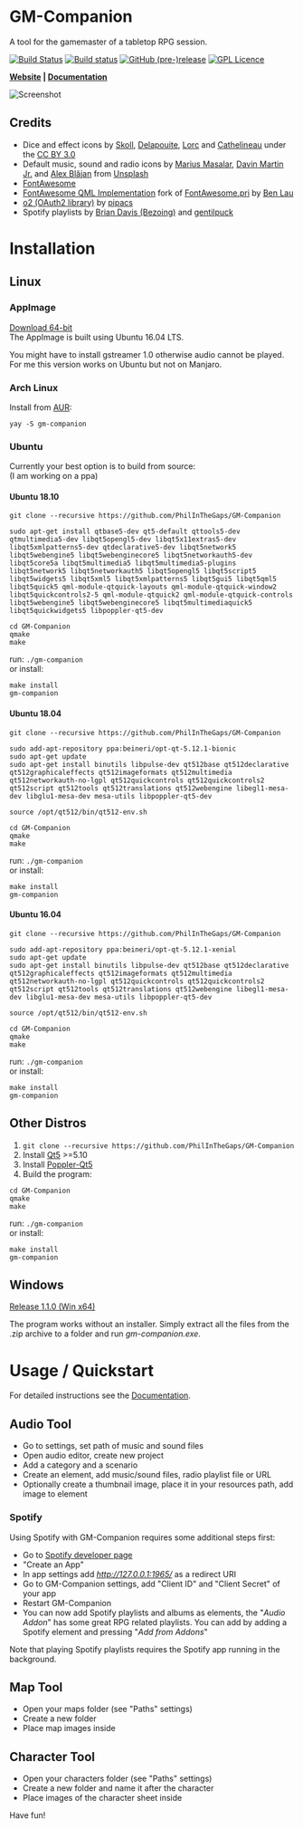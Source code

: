 # GM-Companion

A tool for the gamemaster of a tabletop RPG session.

[![Build Status](https://travis-ci.org/PhilInTheGaps/GM-Companion.svg?branch=ui-update)](https://travis-ci.org/PhilInTheGaps/GM-Companion)
[![Build status](https://ci.appveyor.com/api/projects/status/8q56pf3cnbtyp6f3?svg=true)](https://ci.appveyor.com/project/PhilInTheGaps/gm-companion)
[![GitHub (pre-)release](https://img.shields.io/github/release/PhilInTheGaps/GM-Companion/all.svg)](https://github.com/PhilInTheGaps/GM-Companion/releases)
[![GPL Licence](https://badges.frapsoft.com/os/gpl/gpl.svg?v=103)](https://opensource.org/licenses/GPL-3.0/)

**[Website](https://gm-companion.github.io/) | [Documentation](https://gm-companion.github.io/documentation.html)**

![Screenshot](https://gm-companion.github.io/assets/images/screenshots/audio-tool-01.png)

## Credits

- Dice and effect icons by [Skoll](http://game-icons.net/), [Delapouite](http://delapouite.com/), [Lorc](http://lorcblog.blogspot.com/) and [Cathelineau](https://game-icons.net/) under the [CC BY 3.0](http://creativecommons.org/licenses/by/3.0/)  
- Default music, sound and radio icons by [Marius Masalar](https://unsplash.com/@marius), [Davin Martin Jr.](https://unsplash.com/@davidmartinjr) and [Alex Blăjan](https://unsplash.com/@alexb) from [Unsplash](https://unsplash.com/)
- [FontAwesome](https://fontawesome.com/)  
- [FontAwesome QML Implementation](https://github.com/PhilInTheGaps/fontawesome.pri) fork of [FontAwesome.pri](https://github.com/benlau/fontawesome.pri) by [Ben Lau](https://github.com/benlau)  
- [o2 (OAuth2 library)](https://github.com/pipacs/o2) by [pipacs](https://github.com/pipacs)  
- Spotify playlists by [Brian Davis (Bezoing)](https://open.spotify.com/user/bezoing?si=acN6RQebQTS2iZEUWDKRKA) and [gentilpuck](https://open.spotify.com/user/gentilpuck?si=nZpk5I8wTBuWdcBrrix_qg)

# Installation

## Linux

### AppImage

[Download 64-bit](https://github.com/PhilInTheGaps/GM-Companion/releases/download/1.1.0/gm-companion-1.1.0_amd64.AppImage)  
The AppImage is built using Ubuntu 16.04 LTS.

You might have to install gstreamer 1.0 otherwise audio cannot be played. For me this version works on Ubuntu but not on Manjaro.

### Arch Linux

Install from [AUR](https://aur.archlinux.org/packages/gm-companion/):

```
yay -S gm-companion
```

### Ubuntu

Currently your best option is to build from source:  
(I am working on a ppa)

#### Ubuntu 18.10

```
git clone --recursive https://github.com/PhilInTheGaps/GM-Companion

sudo apt-get install qtbase5-dev qt5-default qttools5-dev qtmultimedia5-dev libqt5opengl5-dev libqt5x11extras5-dev libqt5xmlpatterns5-dev qtdeclarative5-dev libqt5network5 libqt5webengine5 libqt5webenginecore5 libqt5networkauth5-dev libqt5core5a libqt5multimedia5 libqt5multimedia5-plugins libqt5network5 libqt5networkauth5 libqt5opengl5 libqt5script5 libqt5widgets5 libqt5xml5 libqt5xmlpatterns5 libqt5gui5 libqt5qml5 libqt5quick5 qml-module-qtquick-layouts qml-module-qtquick-window2 libqt5quickcontrols2-5 qml-module-qtquick2 qml-module-qtquick-controls libqt5webengine5 libqt5webenginecore5 libqt5multimediaquick5 libqt5quickwidgets5 libpoppler-qt5-dev

cd GM-Companion
qmake
make
```
run: `./gm-companion`  
or install:
```
make install
gm-companion
```

#### Ubuntu 18.04

```
git clone --recursive https://github.com/PhilInTheGaps/GM-Companion

sudo add-apt-repository ppa:beineri/opt-qt-5.12.1-bionic
sudo apt-get update
sudo apt-get install binutils libpulse-dev qt512base qt512declarative qt512graphicaleffects qt512imageformats qt512multimedia qt512networkauth-no-lgpl qt512quickcontrols qt512quickcontrols2 qt512script qt512tools qt512translations qt512webengine libegl1-mesa-dev libglu1-mesa-dev mesa-utils libpoppler-qt5-dev

source /opt/qt512/bin/qt512-env.sh

cd GM-Companion
qmake
make
```
run: `./gm-companion`  
or install:
```
make install
gm-companion
```

#### Ubuntu 16.04

```
git clone --recursive https://github.com/PhilInTheGaps/GM-Companion

sudo add-apt-repository ppa:beineri/opt-qt-5.12.1-xenial
sudo apt-get update
sudo apt-get install binutils libpulse-dev qt512base qt512declarative qt512graphicaleffects qt512imageformats qt512multimedia qt512networkauth-no-lgpl qt512quickcontrols qt512quickcontrols2 qt512script qt512tools qt512translations qt512webengine libegl1-mesa-dev libglu1-mesa-dev mesa-utils libpoppler-qt5-dev

source /opt/qt512/bin/qt512-env.sh

cd GM-Companion
qmake
make
```
run: `./gm-companion`  
or install:
```
make install
gm-companion
```

## Other Distros

1. `git clone --recursive https://github.com/PhilInTheGaps/GM-Companion`
2. Install [Qt5](https://www.qt.io/) >=5.10  
3. Install [Poppler-Qt5](https://poppler.freedesktop.org/)  
4. Build the program:
```
cd GM-Companion
qmake
make
```
run: `./gm-companion`  
or install:
```
make install
gm-companion
```

## Windows

[Release 1.1.0 (Win x64)](https://github.com/PhilInTheGaps/GM-Companion/releases/download/1.1.0/gm-companion_1.1.0_win64.zip)  

The program works without an installer. Simply extract all the files from the .zip archive to a folder and run _gm-companion.exe_.

# Usage / Quickstart

For detailed instructions see the [Documentation](https://gm-companion.github.io/documentation.html).

## Audio Tool

- Go to settings, set path of music and sound files
- Open audio editor, create new project
- Add a category and a scenario
- Create an element, add music/sound files, radio playlist file or URL
- Optionally create a thumbnail image, place it in your resources path, add image to element

### Spotify

Using Spotify with GM-Companion requires some additional steps first:

- Go to [Spotify developer page](https://developer.spotify.com/dashboard)
- "Create an App"
- In app settings add _http://127.0.0.1:1965/_ as a redirect URI
- Go to GM-Companion settings, add "Client ID" and "Client Secret" of your app
- Restart GM-Companion
- You can now add Spotify playlists and albums as elements, the "_Audio Addon_" has some great RPG related playlists. You can add by adding a Spotify element and pressing "_Add from Addons_"

Note that playing Spotify playlists requires the Spotify app running in the background.

## Map Tool

- Open your maps folder (see "Paths" settings)
- Create a new folder
- Place map images inside

## Character Tool

- Open your characters folder (see "Paths" settings)
- Create a new folder and name it after the character
- Place images of the character sheet inside

Have fun!
